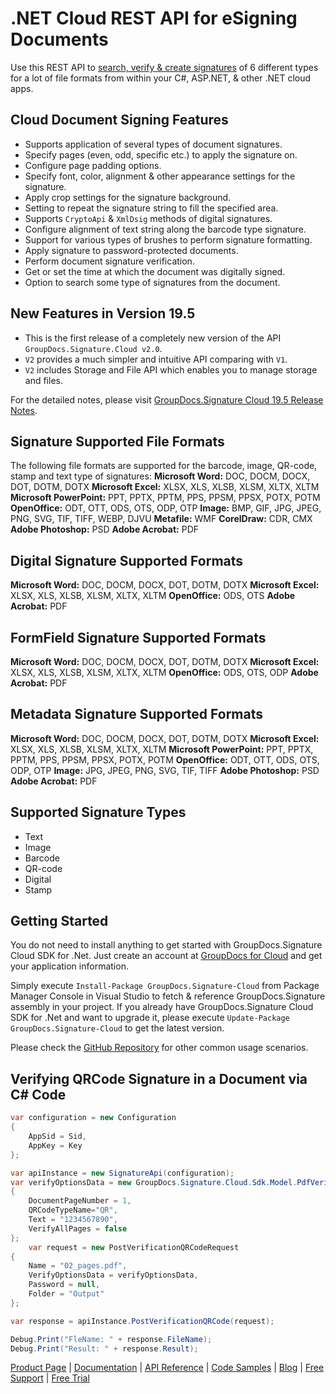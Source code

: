 # .NET Cloud REST API for eSigning Documents

Use this REST API to [search, verify & create signatures](https://products.groupdocs.cloud/signature/net) of 6 different types for a lot of file formats from within your C#, ASP.NET, & other .NET cloud apps.

## Cloud Document Signing Features

- Supports application of several types of document signatures.
- Specify pages (even, odd, specific etc.) to apply the signature on.
- Configure page padding options.
- Specify font, color, alignment & other appearance settings for the signature.
- Apply crop settings for the signature background.
- Setting to repeat the signature string to fill the specified area.
- Supports `CryptoApi` & `XmlDsig` methods of digital signatures.
- Configure alignment of text string along the barcode type signature.
- Support for various types of brushes to perform signature formatting.
- Apply signature to password-protected documents.
- Perform document signature verification.
- Get or set the time at which the document was digitally signed.
- Option to search some type of signatures from the document.

## New Features in Version 19.5

- This is the first release of a completely new version of the API `GroupDocs.Signature.Cloud v2.0`.
- `V2` provides a much simpler and intuitive API comparing with `V1`.
- `V2` includes Storage and File API which enables you to manage storage and files.

For the detailed notes, please visit [GroupDocs.Signature Cloud 19.5 Release Notes](https://wiki.groupdocs.cloud/signaturecloud/release-notes/release-notes-2019/groupdocs-signature-cloud-19-5-release-notes/).

## Signature Supported File Formats

The following file formats are supported for the barcode, image, QR-code, stamp and text type of signatures:
**Microsoft Word:** DOC, DOCM, DOCX, DOT, DOTM, DOTX
**Microsoft Excel:** XLSX, XLS, XLSB, XLSM, XLTX, XLTM
**Microsoft PowerPoint:** PPT, PPTX, PPTM, PPS, PPSM, PPSX, POTX, POTM
**OpenOffice:** ODT, OTT, ODS, OTS, ODP, OTP
**Image:** BMP, GIF, JPG, JPEG, PNG, SVG, TIF, TIFF, WEBP, DJVU
**Metafile:** WMF
**CorelDraw:** CDR, CMX
**Adobe Photoshop:** PSD
**Adobe Acrobat:** PDF

## Digital Signature Supported Formats

**Microsoft Word:** DOC, DOCM, DOCX, DOT, DOTM, DOTX
**Microsoft Excel:** XLSX, XLS, XLSB, XLSM, XLTX, XLTM
**OpenOffice:** ODS, OTS
**Adobe Acrobat:** PDF

## FormField Signature Supported Formats

**Microsoft Word:** DOC, DOCM, DOCX, DOT, DOTM, DOTX
**Microsoft Excel:** XLSX, XLS, XLSB, XLSM, XLTX, XLTM
**OpenOffice:** ODS, OTS, ODP
**Adobe Acrobat:** PDF

## Metadata Signature Supported Formats

**Microsoft Word:** DOC, DOCM, DOCX, DOT, DOTM, DOTX
**Microsoft Excel:** XLSX, XLS, XLSB, XLSM, XLTX, XLTM
**Microsoft PowerPoint:** PPT, PPTX, PPTM, PPS, PPSM, PPSX, POTX, POTM
**OpenOffice:** ODT, OTT, ODS, OTS, ODP, OTP
**Image:** JPG, JPEG, PNG, SVG, TIF, TIFF
**Adobe Photoshop:** PSD
**Adobe Acrobat:** PDF

## Supported Signature Types

- Text
- Image
- Barcode
- QR-code
- Digital
- Stamp

## Getting Started

You do not need to install anything to get started with GroupDocs.Signature Cloud SDK for .Net. Just create an account at [GroupDocs for Cloud](https://dashboard.groupdocs.cloud/#/apps) and get your application information.

Simply execute `Install-Package GroupDocs.Signature-Cloud` from Package Manager Console in Visual Studio to fetch & reference GroupDocs.Signature assembly in your project. If you already have GroupDocs.Signature Cloud SDK for .Net and want to upgrade it, please execute `Update-Package GroupDocs.Signature-Cloud` to get the latest version.

Please check the [GitHub Repository](https://github.com/groupdocs-signature-cloud/groupdocs-signature-cloud-dotnet) for other common usage scenarios.

## Verifying QRCode Signature in a Document via C# Code

```csharp
var configuration = new Configuration
{
    AppSid = Sid,
    AppKey = Key
};

var apiInstance = new SignatureApi(configuration);
var verifyOptionsData = new GroupDocs.Signature.Cloud.Sdk.Model.PdfVerifyQRCodeOptionsData()
{
    DocumentPageNumber = 1,
    QRCodeTypeName="QR",
    Text = "1234567890",
    VerifyAllPages = false
};
    var request = new PostVerificationQRCodeRequest
{
    Name = "02_pages.pdf",
    VerifyOptionsData = verifyOptionsData,
    Password = null,
    Folder = "Output"
};

var response = apiInstance.PostVerificationQRCode(request);

Debug.Print("FleName: " + response.FileName);
Debug.Print("Result: " + response.Result);
```

[Product Page](https://products.groupdocs.cloud/signature/net) | [Documentation](https://wiki.groupdocs.cloud/signaturecloud/) | [API Reference](https://apireference.groupdocs.cloud/signature/) | [Code Samples](https://github.com/groupdocs-signature-cloud/groupdocs-signature-cloud-dotnet) | [Blog](https://blog.groupdocs.cloud/category/signature/) | [Free Support](https://forum.groupdocs.cloud/c/signature) | [Free Trial](https://dashboard.groupdocs.cloud/#/apps)
